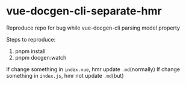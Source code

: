 # vue-docgen-cli-separate-hmr
Reproduce repo for bug while vue-docgen-cli parsing model property

Steps to reproduce:

1. pnpm install
2. pnpm docgen:watch

If change something in `index.vue`, hmr update `.md`(normally)
If change something in `index.js`, hmr not update `.md`(but)
